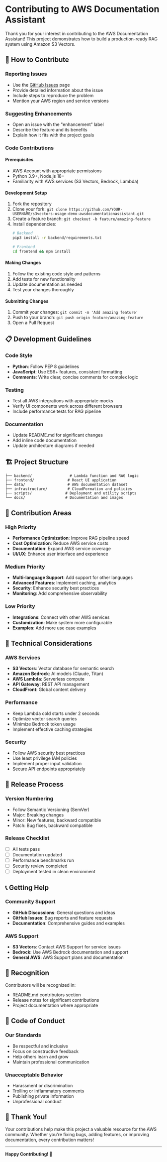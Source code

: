 # Contributing to AWS Documentation Assistant

Thank you for your interest in contributing to the AWS Documentation Assistant! This project demonstrates how to build a production-ready RAG system using Amazon S3 Vectors.

## 🤝 How to Contribute

### Reporting Issues
- Use the [GitHub Issues](https://github.com/vibhup/s3vectors-usage-demo-awsdocumentationassistant/issues) page
- Provide detailed information about the issue
- Include steps to reproduce the problem
- Mention your AWS region and service versions

### Suggesting Enhancements
- Open an issue with the "enhancement" label
- Describe the feature and its benefits
- Explain how it fits with the project goals

### Code Contributions

#### Prerequisites
- AWS Account with appropriate permissions
- Python 3.9+, Node.js 18+
- Familiarity with AWS services (S3 Vectors, Bedrock, Lambda)

#### Development Setup
1. Fork the repository
2. Clone your fork: `git clone https://github.com/YOUR-USERNAME/s3vectors-usage-demo-awsdocumentationassistant.git`
3. Create a feature branch: `git checkout -b feature/amazing-feature`
4. Install dependencies:
   ```bash
   # Backend
   pip3 install -r backend/requirements.txt
   
   # Frontend
   cd frontend && npm install
   ```

#### Making Changes
1. Follow the existing code style and patterns
2. Add tests for new functionality
3. Update documentation as needed
4. Test your changes thoroughly

#### Submitting Changes
1. Commit your changes: `git commit -m 'Add amazing feature'`
2. Push to your branch: `git push origin feature/amazing-feature`
3. Open a Pull Request

## 📋 Development Guidelines

### Code Style
- **Python**: Follow PEP 8 guidelines
- **JavaScript**: Use ES6+ features, consistent formatting
- **Comments**: Write clear, concise comments for complex logic

### Testing
- Test all AWS integrations with appropriate mocks
- Verify UI components work across different browsers
- Include performance tests for RAG pipeline

### Documentation
- Update README.md for significant changes
- Add inline code documentation
- Update architecture diagrams if needed

## 🏗️ Project Structure

```
├── backend/                 # Lambda function and RAG logic
├── frontend/               # React UI application
├── data/                   # AWS documentation dataset
├── infrastructure/         # CloudFormation and policies
├── scripts/               # Deployment and utility scripts
└── docs/                  # Documentation and images
```

## 🎯 Contribution Areas

### High Priority
- **Performance Optimization**: Improve RAG pipeline speed
- **Cost Optimization**: Reduce AWS service costs
- **Documentation**: Expand AWS service coverage
- **UI/UX**: Enhance user interface and experience

### Medium Priority
- **Multi-language Support**: Add support for other languages
- **Advanced Features**: Implement caching, analytics
- **Security**: Enhance security best practices
- **Monitoring**: Add comprehensive observability

### Low Priority
- **Integrations**: Connect with other AWS services
- **Customization**: Make system more configurable
- **Examples**: Add more use case examples

## 🔧 Technical Considerations

### AWS Services
- **S3 Vectors**: Vector database for semantic search
- **Amazon Bedrock**: AI models (Claude, Titan)
- **AWS Lambda**: Serverless compute
- **API Gateway**: REST API management
- **CloudFront**: Global content delivery

### Performance
- Keep Lambda cold starts under 2 seconds
- Optimize vector search queries
- Minimize Bedrock token usage
- Implement effective caching strategies

### Security
- Follow AWS security best practices
- Use least privilege IAM policies
- Implement proper input validation
- Secure API endpoints appropriately

## 🚀 Release Process

### Version Numbering
- Follow Semantic Versioning (SemVer)
- Major: Breaking changes
- Minor: New features, backward compatible
- Patch: Bug fixes, backward compatible

### Release Checklist
- [ ] All tests pass
- [ ] Documentation updated
- [ ] Performance benchmarks run
- [ ] Security review completed
- [ ] Deployment tested in clean environment

## 📞 Getting Help

### Community Support
- **GitHub Discussions**: General questions and ideas
- **GitHub Issues**: Bug reports and feature requests
- **Documentation**: Comprehensive guides and examples

### AWS Support
- **S3 Vectors**: Contact AWS Support for service issues
- **Bedrock**: Use AWS Bedrock documentation and support
- **General AWS**: AWS Support plans and documentation

## 🙏 Recognition

Contributors will be recognized in:
- README.md contributors section
- Release notes for significant contributions
- Project documentation where appropriate

## 📄 Code of Conduct

### Our Standards
- Be respectful and inclusive
- Focus on constructive feedback
- Help others learn and grow
- Maintain professional communication

### Unacceptable Behavior
- Harassment or discrimination
- Trolling or inflammatory comments
- Publishing private information
- Unprofessional conduct

## 🎊 Thank You!

Your contributions help make this project a valuable resource for the AWS community. Whether you're fixing bugs, adding features, or improving documentation, every contribution matters!

---

**Happy Contributing! 🚀**
